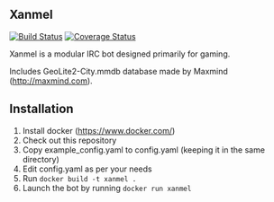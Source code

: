 Xanmel
------
[![Build Status](https://travis-ci.org/nsavch/xanmel.svg?branch=master)](https://travis-ci.org/nsavch/xanmel)
[![Coverage Status](https://coveralls.io/repos/github/nsavch/xanmel/badge.svg?branch=master)](https://coveralls.io/github/nsavch/xanmel?branch=master)

Xanmel is a modular IRC bot designed primarily for gaming.

Includes GeoLite2-City.mmdb database made by Maxmind (http://maxmind.com).


Installation
------------

  1. Install docker (https://www.docker.com/)
  2. Check out this repository
  3. Copy example_config.yaml to config.yaml (keeping it in the same directory)
  4. Edit config.yaml as per your needs
  5. Run `docker build -t xanmel .`
  6. Launch the bot by running `docker run xanmel`
